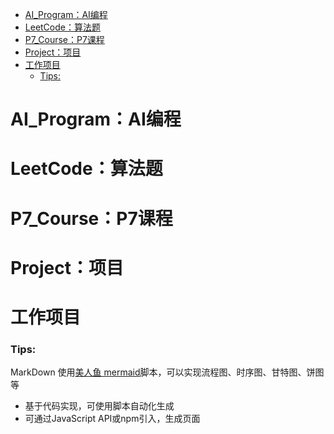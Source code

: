 
- [AI\_Program：AI编程](#ai_programai编程)
- [LeetCode：算法题](#leetcode算法题)
- [P7\_Course：P7课程](#p7_coursep7课程)
- [Project：项目](#project项目)
- [工作项目](#工作项目)
    - [Tips:](#tips)

# AI_Program：AI编程
# LeetCode：算法题
# P7_Course：P7课程
# Project：项目
# 工作项目

### Tips:
MarkDown 使用[美人鱼 mermaid](https://mermaid-js.github.io/mermaid/#/README)脚本，可以实现流程图、时序图、甘特图、饼图等
* 基于代码实现，可使用脚本自动化生成
* 可通过JavaScript API或npm引入，生成页面
